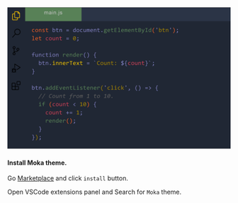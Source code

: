 <img width="830px" src="img/moka.png">

#### Install Moka theme.

Go [Marketplace](https://marketplace.visualstudio.com/items?itemName=Yojeero.moka) and click `install` button. 

Open VSCode extensions panel and Search for `Moka` theme.